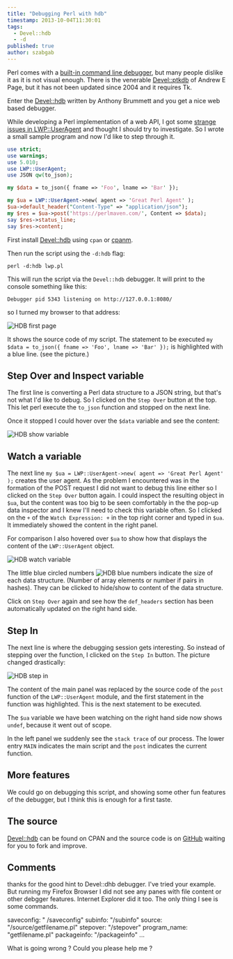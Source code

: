 ```yaml
---
title: "Debugging Perl with hdb"
timestamp: 2013-10-04T11:30:01
tags:
  - Devel::hdb
  - -d
published: true
author: szabgab
---
```



Perl comes with a [built-in command line debugger](/using-the-built-in-debugger-of-perl),
but many people dislike it as it is not visual enough.
There is the venerable [Devel::ptkdb](https://metacpan.org/pod/Devel::ptkdb) of Andrew E Page,
but it has not been updated since 2004 and it requires Tk.

Enter the [Devel::hdb](https://metacpan.org/pod/Devel::hdb) written by Anthony Brummett
and you get a nice web based debugger.


While developing a Perl implementation of a web API,
I got some [strange issues in LWP::UserAgent](http://stackoverflow.com/questions/19155254/lwpuseragent-and-httprequest-for-a-post-request)
and thought I should try to investigate. So I wrote a small sample program and now I'd like to step through it.

```perl
use strict;
use warnings;
use 5.010;
use LWP::UserAgent;
use JSON qw(to_json);

my $data = to_json({ fname => 'Foo', lname => 'Bar' });

my $ua = LWP::UserAgent->new( agent => 'Great Perl Agent' );
$ua->default_header("Content-Type" => "application/json");
my $res = $ua->post('https://perlmaven.com/', Content => $data);
say $res->status_line;
say $res->content;
```


First install [Devel::hdb](https://metacpan.org/pod/Devel::hdb) using `cpan`
or [cpanm](http://cpanmin.us/).

Then run the script using the `-d:hdb` flag:

`perl -d:hdb lwp.pl`

This will run the script via the `Devel::hdb` debugger. It will print to the console something like this:

```
Debugger pid 5343 listening on http://127.0.0.1:8080/
```

so I turned my browser to that address:

<img src="/img/hdb-01.png" alt="HDB first page" />

It shows the source code of my script. The statement to be executed
`my $data = to_json({ fname => 'Foo', lname => 'Bar' });`
is highlighted with a blue line. (see the picture.)

## Step Over and Inspect variable

The first line is converting a Perl data structure to a JSON string, but that's not what I'd like to debug.
So I clicked on the `Step Over` button at the top. This let perl execute the `to_json` function
and stopped on the next line.

Once it stopped I could hover over the `$data` variable and see the content:

<img src="/img/hdb-02.png" alt="HDB show variable" />


## Watch a variable

The next line `my $ua = LWP::UserAgent->new( agent => 'Great Perl Agent' );` creates the
user agent. As the problem I encountered was in the formation of the POST request I did not want to
debug this line either so I clicked on the `Step Over` button again. I could inspect
the resulting object in `$ua`, but the content was too big to be seen comfortably in
the the pop-up data inspector and I knew I'll need to check this variable often.
So I clicked on the `+` of the `Watch Expression: +` in the top right corner and typed in
`$ua`. It immediately showed the content in the right panel.

For comparison I also hovered over `$ua` to show how that displays the content of the
`LWP::UserAgent` object.

<img src="/img/hdb-03.png" alt="HDB watch variable" />

The little blue circled numbers <img src="/img/hdb-04.png" alt="HDB blue numbers" /> indicate the size of each data structure.
(Number of array elements or number if pairs in hashes). They can be clicked to hide/show to content of the data structure.

Click on `Step Over` again and see how the `def_headers` section has been automatically updated on the
right hand side.

## Step In

The next line is where the debugging session gets interesting. So instead of stepping over the function, I clicked on
the `Step In` button. The picture changed drastically:

<img src="/img/hdb-05.png" alt="HDB step in" />

The content of the main panel was replaced by the source code of the `post` function of the `LWP::UserAgent`
module, and the first statement in the function was highlighted. This is the next statement to be executed.

The `$ua` variable we have been watching on the right hand side now shows `undef`, because it went out of scope.

In the left panel we suddenly see the `stack trace` of our process. The lower entry `MAIN` indicates the
main script and the `post` indicates the current function.


## More features

We could go on debugging this script, and showing some other fun features of the debugger, but I think this is
enough for a first taste.

## The source

[Devel::hdb](https://metacpan.org/pod/Devel::hdb) can be found on CPAN and the
source code is on [GitHub](https://github.com/amb43790/Devel-hdb) waiting for
you to fork and improve.

## Comments

thanks for the good hint to Devel::dhb debugger. I've tried your example. But running my Firefox Browser
I did not see any panes with file content or other debgger features. Internet Explorer did it too.
The only thing I see is some commands.

saveconfig:  " /saveconfig"
subinfo:        "/subinfo"
source:         "/source/getfilename.pl"
stepover:      "/stepover"
program_name: "getfilename.pl"
packageinfo:      "/packageinfo"
...

What is going wrong ? Could you please help me ?
